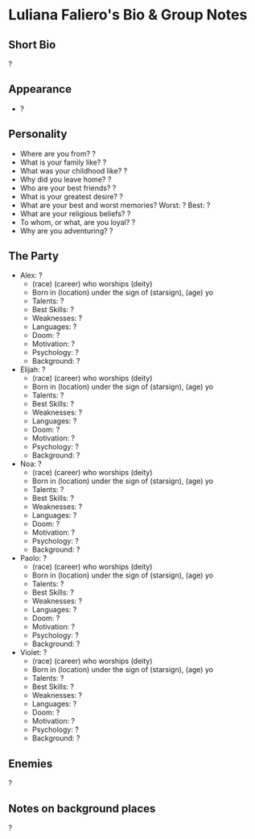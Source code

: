 # Luliana Faliero's Bio & Group Notes
## Short Bio
?

## Appearance
- ?

## Personality
- Where are you from?
?
- What is your family like?
?
- What was your childhood like?
?
- Why did you leave home?
?
- Who are your best friends?
?
- What is your greatest desire?
?
- What are your best and worst memories?
Worst: ? Best: ?
- What are your religious beliefs?
?
- To whom, or what, are you loyal?
?
- Why are you adventuring?
?

## The Party
- Alex: ?
    - (race) (career) who worships (deity)
    - Born in (location) under the sign of (starsign), (age) yo
    - Talents: ?
    - Best Skills: ?
    - Weaknesses: ?
    - Languages: ?
    - Doom: ?
    - Motivation: ?
    - Psychology: ?
    - Background: ?
- Elijah: ?
    - (race) (career) who worships (deity)
    - Born in (location) under the sign of (starsign), (age) yo
    - Talents: ?
    - Best Skills: ?
    - Weaknesses: ?
    - Languages: ?
    - Doom: ?
    - Motivation: ?
    - Psychology: ?
    - Background: ?
- Noa: ?
    - (race) (career) who worships (deity)
    - Born in (location) under the sign of (starsign), (age) yo
    - Talents: ?
    - Best Skills: ?
    - Weaknesses: ?
    - Languages: ?
    - Doom: ?
    - Motivation: ?
    - Psychology: ?
    - Background: ?
- Paolo: ?
    - (race) (career) who worships (deity)
    - Born in (location) under the sign of (starsign), (age) yo
    - Talents: ?
    - Best Skills: ?
    - Weaknesses: ?
    - Languages: ?
    - Doom: ?
    - Motivation: ?
    - Psychology: ?
    - Background: ?
- Violet: ?
    - (race) (career) who worships (deity)
    - Born in (location) under the sign of (starsign), (age) yo
    - Talents: ?
    - Best Skills: ?
    - Weaknesses: ?
    - Languages: ?
    - Doom: ?
    - Motivation: ?
    - Psychology: ?
    - Background: ?

## Enemies
?

## Notes on background places
?
